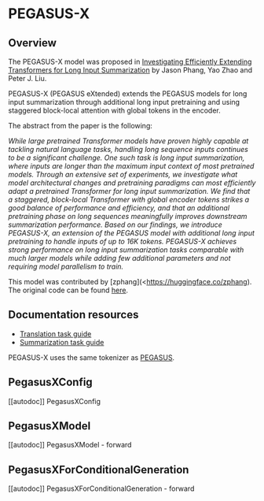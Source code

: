 <!--Copyright 2022 The HuggingFace Team. All rights reserved.

Licensed under the Apache License, Version 2.0 (the "License"); you may not use this file except in compliance with
the License. You may obtain a copy of the License at

http://www.apache.org/licenses/LICENSE-2.0

Unless required by applicable law or agreed to in writing, software distributed under the License is distributed on
an "AS IS" BASIS, WITHOUT WARRANTIES OR CONDITIONS OF ANY KIND, either express or implied. See the License for the
specific language governing permissions and limitations under the License.

⚠️ Note that this file is in Markdown but contain specific syntax for our doc-builder (similar to MDX) that may not be
rendered properly in your Markdown viewer.

-->

# PEGASUS-X

## Overview

The PEGASUS-X model was proposed in [Investigating Efficiently Extending Transformers for Long Input Summarization](https://arxiv.org/abs/2208.04347)  by Jason Phang, Yao Zhao and Peter J. Liu.

PEGASUS-X (PEGASUS eXtended) extends the PEGASUS models for long input summarization through additional long input pretraining and using staggered block-local attention with global tokens in the encoder.

The abstract from the paper is the following:

*While large pretrained Transformer models have proven highly capable at tackling natural language tasks, handling long sequence inputs continues to be a significant challenge. One such task is long input summarization, where inputs are longer than the maximum input context of most pretrained models. Through an extensive set of experiments, we investigate what model architectural changes and pretraining paradigms can most efficiently adapt a pretrained Transformer for long input summarization. We find that a staggered, block-local Transformer with global encoder tokens strikes a good balance of performance and efficiency, and that an additional pretraining phase on long sequences meaningfully improves downstream summarization performance. Based on our findings, we introduce PEGASUS-X, an extension of the PEGASUS model with additional long input pretraining to handle inputs of up to 16K tokens. PEGASUS-X achieves strong performance on long input summarization tasks comparable with much larger models while adding few additional parameters and not requiring model parallelism to train.*

This model was contributed by [zphang](<https://huggingface.co/zphang). The original code can be found [here](https://github.com/google-research/pegasus).

## Documentation resources

- [Translation task guide](../tasks/translation)
- [Summarization task guide](../tasks/summarization)

<Tip>

PEGASUS-X uses the same tokenizer as [PEGASUS](pegasus).

</Tip>

## PegasusXConfig

[[autodoc]] PegasusXConfig

## PegasusXModel

[[autodoc]] PegasusXModel
    - forward

## PegasusXForConditionalGeneration

[[autodoc]] PegasusXForConditionalGeneration
    - forward
